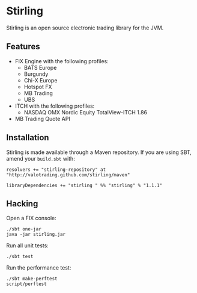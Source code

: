 Stirling
========

Stirling is an open source electronic trading library for the JVM.


Features
--------

  - FIX Engine with the following profiles:
    - BATS Europe
    - Burgundy
    - Chi-X Europe
    - Hotspot FX
    - MB Trading
    - UBS
  - ITCH with the following profiles:
    - NASDAQ OMX Nordic Equity TotalView-ITCH 1.86
  - MB Trading Quote API


Installation
------------

Stirling is made available through a Maven repository. If you are using SBT,
amend your `build.sbt` with:

    resolvers += "stirling-repository" at "http://valotrading.github.com/stirling/maven"

    libraryDependencies += "stirling " %% "stirling" % "1.1.1"


Hacking
-------

Open a FIX console:

    ./sbt one-jar
    java -jar stirling.jar

Run all unit tests:

    ./sbt test

Run the performance test:

    ./sbt make-perftest
    script/perftest
